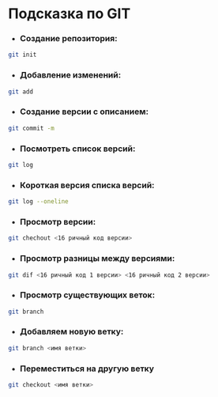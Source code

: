 # Подсказка по GIT
###
* ### Создание репозитория:
```sh
git init
```
* ### Добавление изменений:
```sh
git add
```
* ### Создание версии с описанием:
```sh
git commit -m
```
* ### Посмотреть список версий:
```sh
git log
```
* ### Короткая версия списка версий:
```sh
git log --oneline
```
* ### Просмотр версии:
```sh
git chechout <16 ричный код версии>
```
* ### Просмотр разницы между версиями:
```sh
git dif <16 ричный код 1 версии> <16 ричный код 2 версии>
```
* ### Просмотр существующих веток:
```sh
git branch
```
* ### Добавляем новую ветку:
```sh
git branch <имя ветки>
```
* ### Переместиться на другую ветку
```sh
git checkout <имя ветки> 
```
